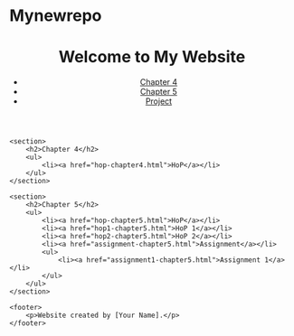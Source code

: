 # Mynewrepo
<!DOCTYPE html>
<html lang="en">
<head>
    <meta charset="UTF-8">
    <meta name="viewport" content="width=device-width, initial-scale=1.0">
    <title>My Website</title>
    <link rel="stylesheet" href="styles.css"> <!-- Optional CSS for styling -->
</head>
<body>
    <header>
        <h1>Welcome to My Website</h1>
        <nav>
            <ul>
                <li><a href="chapter4.html">Chapter 4</a></li>
                <li><a href="chapter5.html">Chapter 5</a></li>
                <li><a href="project.html">Project</a></li>
            </ul>
        </nav>
    </header>

    <section>
        <h2>Chapter 4</h2>
        <ul>
            <li><a href="hop-chapter4.html">HoP</a></li>
        </ul>
    </section>

    <section>
        <h2>Chapter 5</h2>
        <ul>
            <li><a href="hop-chapter5.html">HoP</a></li>
            <li><a href="hop1-chapter5.html">HoP 1</a></li>
            <li><a href="hop2-chapter5.html">HoP 2</a></li>
            <li><a href="assignment-chapter5.html">Assignment</a></li>
            <ul>
                <li><a href="assignment1-chapter5.html">Assignment 1</a></li>
            </ul>
        </ul>
    </section>

    <footer>
        <p>Website created by [Your Name].</p>
    </footer>
</body>
</html>
